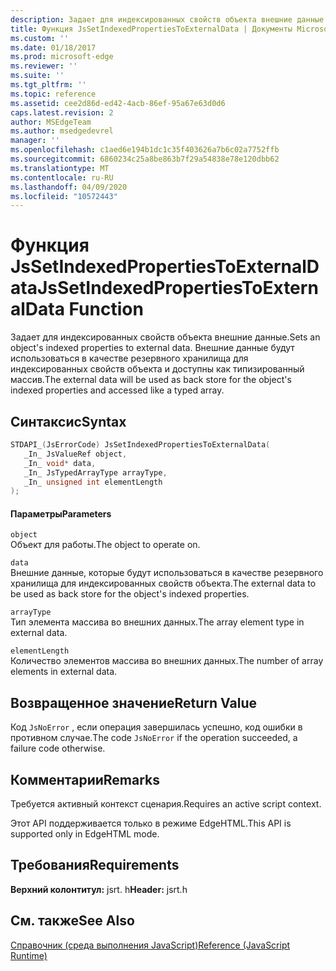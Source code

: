 ```yaml
---
description: Задает для индексированных свойств объекта внешние данные. Внешние данные будут использоваться в качестве резервного хранилища для индексированных свойств объекта и доступны как типизированный массив.
title: Функция JsSetIndexedPropertiesToExternalData | Документы Microsoft
ms.custom: ''
ms.date: 01/18/2017
ms.prod: microsoft-edge
ms.reviewer: ''
ms.suite: ''
ms.tgt_pltfrm: ''
ms.topic: reference
ms.assetid: cee2d86d-ed42-4acb-86ef-95a67e63d0d6
caps.latest.revision: 2
author: MSEdgeTeam
ms.author: msedgedevrel
manager: ''
ms.openlocfilehash: c1aed6e194b1dc1c35f403626a7b6c02a7752ffb
ms.sourcegitcommit: 6860234c25a8be863b7f29a54838e78e120dbb62
ms.translationtype: MT
ms.contentlocale: ru-RU
ms.lasthandoff: 04/09/2020
ms.locfileid: "10572443"
---
```

# <span data-ttu-id="b8d76-104">Функция JsSetIndexedPropertiesToExternalData</span><span class="sxs-lookup"><span data-stu-id="b8d76-104">JsSetIndexedPropertiesToExternalData Function</span></span>
<span data-ttu-id="b8d76-105">Задает для индексированных свойств объекта внешние данные.</span><span class="sxs-lookup"><span data-stu-id="b8d76-105">Sets an object's indexed properties to external data.</span></span> <span data-ttu-id="b8d76-106">Внешние данные будут использоваться в качестве резервного хранилища для индексированных свойств объекта и доступны как типизированный массив.</span><span class="sxs-lookup"><span data-stu-id="b8d76-106">The external data will be used as back store for the object's indexed properties and accessed like a typed array.</span></span>  
  
## <span data-ttu-id="b8d76-107">Синтаксис</span><span class="sxs-lookup"><span data-stu-id="b8d76-107">Syntax</span></span>  
  
```cpp  
STDAPI_(JsErrorCode) JsSetIndexedPropertiesToExternalData(  
   _In_ JsValueRef object,  
   _In_ void* data,  
   _In_ JsTypedArrayType arrayType,  
   _In_ unsigned int elementLength  
);  
```  
  
#### <span data-ttu-id="b8d76-108">Параметры</span><span class="sxs-lookup"><span data-stu-id="b8d76-108">Parameters</span></span>  
 `object`  
 <span data-ttu-id="b8d76-109">Объект для работы.</span><span class="sxs-lookup"><span data-stu-id="b8d76-109">The object to operate on.</span></span>  
  
 `data`  
 <span data-ttu-id="b8d76-110">Внешние данные, которые будут использоваться в качестве резервного хранилища для индексированных свойств объекта.</span><span class="sxs-lookup"><span data-stu-id="b8d76-110">The external data to be used as back store for the object's indexed properties.</span></span>  
  
 `arrayType`  
 <span data-ttu-id="b8d76-111">Тип элемента массива во внешних данных.</span><span class="sxs-lookup"><span data-stu-id="b8d76-111">The array element type in external data.</span></span>  
  
 `elementLength`  
 <span data-ttu-id="b8d76-112">Количество элементов массива во внешних данных.</span><span class="sxs-lookup"><span data-stu-id="b8d76-112">The number of array elements in external data.</span></span>  
  
## <span data-ttu-id="b8d76-113">Возвращенное значение</span><span class="sxs-lookup"><span data-stu-id="b8d76-113">Return Value</span></span>  
 <span data-ttu-id="b8d76-114">Код `JsNoError` , если операция завершилась успешно, код ошибки в противном случае.</span><span class="sxs-lookup"><span data-stu-id="b8d76-114">The code `JsNoError` if the operation succeeded, a failure code otherwise.</span></span>  
  
## <span data-ttu-id="b8d76-115">Комментарии</span><span class="sxs-lookup"><span data-stu-id="b8d76-115">Remarks</span></span>  
 <span data-ttu-id="b8d76-116">Требуется активный контекст сценария.</span><span class="sxs-lookup"><span data-stu-id="b8d76-116">Requires an active script context.</span></span>  
  
 <span data-ttu-id="b8d76-117">Этот API поддерживается только в режиме EdgeHTML.</span><span class="sxs-lookup"><span data-stu-id="b8d76-117">This API is supported only in EdgeHTML mode.</span></span>  
  
## <span data-ttu-id="b8d76-118">Требования</span><span class="sxs-lookup"><span data-stu-id="b8d76-118">Requirements</span></span>  
 <span data-ttu-id="b8d76-119">**Верхний колонтитул:** jsrt. h</span><span class="sxs-lookup"><span data-stu-id="b8d76-119">**Header:** jsrt.h</span></span>  
  
## <span data-ttu-id="b8d76-120">См. также</span><span class="sxs-lookup"><span data-stu-id="b8d76-120">See Also</span></span>  
 [<span data-ttu-id="b8d76-121">Справочник (среда выполнения JavaScript)</span><span class="sxs-lookup"><span data-stu-id="b8d76-121">Reference (JavaScript Runtime)</span></span>](../chakra-hosting/reference-javascript-runtime.md)